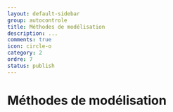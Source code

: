 ```yaml
---
layout: default-sidebar
group: autocontrole
title: Méthodes de modélisation
description: ...
comments: true
icon: circle-o
category: 2
ordre: 7
status: publish
---
```


# Méthodes de modélisation
